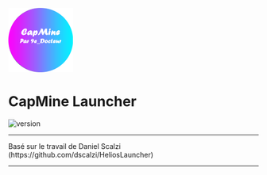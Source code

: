 <p><img  src="./logo.png" height="130px" alt="CapMine"></p>

<h1>CapMine Launcher</h1>

<p>
    <img src="https://img.shields.io/badge/1.0-BETA-yellow" alt="version">
</p>

---

<p>
    Basé sur le travail de Daniel Scalzi (https://github.com/dscalzi/HeliosLauncher)
</p>

---